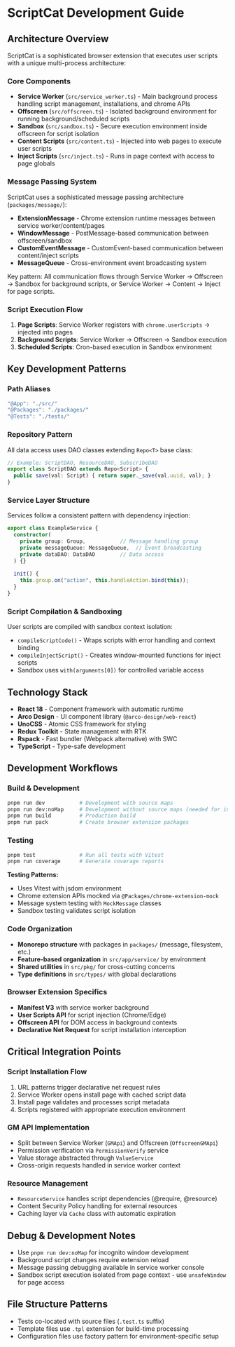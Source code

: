 # ScriptCat Development Guide

## Architecture Overview

ScriptCat is a sophisticated browser extension that executes user scripts with a unique multi-process architecture:

### Core Components
- **Service Worker** (`src/service_worker.ts`) - Main background process handling script management, installations, and chrome APIs
- **Offscreen** (`src/offscreen.ts`) - Isolated background environment for running background/scheduled scripts
- **Sandbox** (`src/sandbox.ts`) - Secure execution environment inside offscreen for script isolation
- **Content Scripts** (`src/content.ts`) - Injected into web pages to execute user scripts
- **Inject Scripts** (`src/inject.ts`) - Runs in page context with access to page globals

### Message Passing System
ScriptCat uses a sophisticated message passing architecture (`packages/message/`):
- **ExtensionMessage** - Chrome extension runtime messages between service worker/content/pages
- **WindowMessage** - PostMessage-based communication between offscreen/sandbox
- **CustomEventMessage** - CustomEvent-based communication between content/inject scripts
- **MessageQueue** - Cross-environment event broadcasting system

Key pattern: All communication flows through Service Worker → Offscreen → Sandbox for background scripts, or Service Worker → Content → Inject for page scripts.

### Script Execution Flow
1. **Page Scripts**: Service Worker registers with `chrome.userScripts` → injected into pages
2. **Background Scripts**: Service Worker → Offscreen → Sandbox execution
3. **Scheduled Scripts**: Cron-based execution in Sandbox environment

## Key Development Patterns

### Path Aliases
```typescript
"@App": "./src/"
"@Packages": "./packages/"
"@Tests": "./tests/"
```

### Repository Pattern
All data access uses DAO classes extending `Repo<T>` base class:
```typescript
// Example: ScriptDAO, ResourceDAO, SubscribeDAO
export class ScriptDAO extends Repo<Script> {
  public save(val: Script) { return super._save(val.uuid, val); }
}
```

### Service Layer Structure
Services follow a consistent pattern with dependency injection:
```typescript
export class ExampleService {
  constructor(
    private group: Group,           // Message handling group
    private messageQueue: MessageQueue,  // Event broadcasting
    private dataDAO: DataDAO        // Data access
  ) {}
  
  init() {
    this.group.on("action", this.handleAction.bind(this));
  }
}
```

### Script Compilation & Sandboxing
User scripts are compiled with sandbox context isolation:
- `compileScriptCode()` - Wraps scripts with error handling and context binding
- `compileInjectScript()` - Creates window-mounted functions for inject scripts
- Sandbox uses `with(arguments[0])` for controlled variable access

## Technology Stack

- **React 18** - Component framework with automatic runtime
- **Arco Design** - UI component library (`@arco-design/web-react`)
- **UnoCSS** - Atomic CSS framework for styling
- **Redux Toolkit** - State management with RTK
- **Rspack** - Fast bundler (Webpack alternative) with SWC
- **TypeScript** - Type-safe development


## Development Workflows

### Build & Development
```bash
pnpm run dev           # Development with source maps
pnpm run dev:noMap     # Development without source maps (needed for incognito)
pnpm run build         # Production build
pnpm run pack          # Create browser extension packages
```

### Testing
```bash
pnpm test              # Run all tests with Vitest
pnpm run coverage      # Generate coverage reports
```

**Testing Patterns:**
- Uses Vitest with jsdom environment
- Chrome extension APIs mocked via `@Packages/chrome-extension-mock`
- Message system testing with `MockMessage` classes
- Sandbox testing validates script isolation

### Code Organization
- **Monorepo structure** with packages in `packages/` (message, filesystem, etc.)
- **Feature-based organization** in `src/app/service/` by environment
- **Shared utilities** in `src/pkg/` for cross-cutting concerns
- **Type definitions** in `src/types/` with global declarations

### Browser Extension Specifics
- **Manifest V3** with service worker background
- **User Scripts API** for script injection (Chrome/Edge)
- **Offscreen API** for DOM access in background contexts  
- **Declarative Net Request** for script installation interception

## Critical Integration Points

### Script Installation Flow
1. URL patterns trigger declarative net request rules
2. Service Worker opens install page with cached script data
3. Install page validates and processes script metadata
4. Scripts registered with appropriate execution environment

### GM API Implementation
- Split between Service Worker (`GMApi`) and Offscreen (`OffscreenGMApi`)
- Permission verification via `PermissionVerify` service
- Value storage abstracted through `ValueService`
- Cross-origin requests handled in service worker context

### Resource Management
- `ResourceService` handles script dependencies (@require, @resource)
- Content Security Policy handling for external resources
- Caching layer via `Cache` class with automatic expiration

## Debug & Development Notes

- Use `pnpm run dev:noMap` for incognito window development
- Background script changes require extension reload
- Message passing debugging available in service worker console
- Sandbox script execution isolated from page context - use `unsafeWindow` for page access

## File Structure Patterns
- Tests co-located with source files (`.test.ts` suffix)
- Template files use `.tpl` extension for build-time processing
- Configuration files use factory pattern for environment-specific setup
